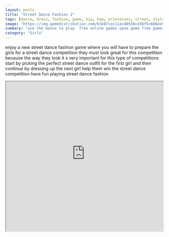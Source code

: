 ```yaml
---
layout: posts
title: "Street Dance Fashion 2"
tags: [dance, dress, fashion, game, hip, hop, princesses, street, style, free, online, games, oyna, game, free, games, play, play, games]
image: "https://img.gamedistribution.com/63e87cac11ac40558cd36f5c666ee576.jpg"
summary: "use the mouse to play  free online games oyna game free games play play games"
category: "Girls"
---
```


enjoy a new street dance fashion game where you will have to prepare the girls for a street dance competition they must look great for this competition because the way they look it s very important for this type of competitions start by picking the perfect street dance outfit for the first girl and then continue by dressing up the next girl help them win the street dance competition have fun playing street dance fashion

<iframe width="100%" height="480px;" src="https://html5.gamedistribution.com/63e87cac11ac40558cd36f5c666ee576/"></iframe>